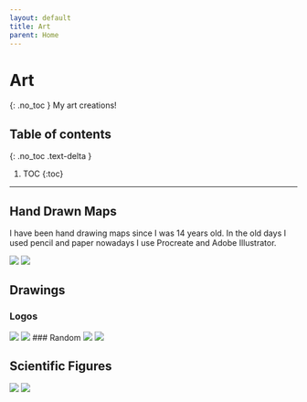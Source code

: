 ```yaml
---
layout: default
title: Art
parent: Home
---
```


# Art
{: .no_toc }
My art creations!

## Table of contents
{: .no_toc .text-delta }

1. TOC
{:toc}

---
## Hand Drawn Maps
 I have been hand drawing maps since I was 14 years old. In the old days I used pencil and paper nowadays I use Procreate and Adobe Illustrator.

<img src="{{site.baseurl}}/img/Geology of Southern Norway.jpg"/>
<img src="{{site.baseurl}}/img/ScotlandMap.jpg"/>

## Drawings
### Logos
<img src="{{site.baseurl}}/img/cugeologo1.jpg"/>
<img src="{{site.baseurl}}/img/cugeologo2.jpg"/>
### Random
<img src="{{site.baseurl}}/img/coffee.jpg"/>
<img src="{{site.baseurl}}/img/BLM.jpg"/>

## Scientific Figures
<img src="{{site.baseurl}}/img/GR_plot.jpg"/>
<img src="{{site.baseurl}}/img/TM_metric.jpg"/>
